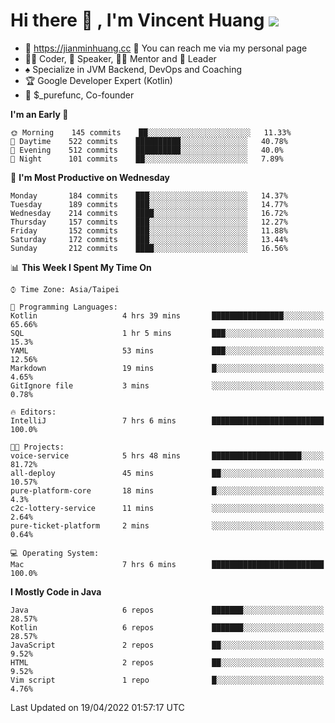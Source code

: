 # Hi there 👋 , I'm Vincent Huang ![](https://komarev.com/ghpvc/?username=Jian-Min-Huang)
- 💎 https://jianminhuang.cc 🙋 You can reach me via my personal page
- 👨‍💻 Coder, 🎤 Speaker, 👨‍🏫 Mentor and 🚀 Leader
- ♠️ Specialize in JVM Backend, DevOps and Coaching
- 🏆 Google Developer Expert (Kotlin)
- 💼 $_purefunc, Co-founder

<!--START_SECTION:waka-->
**I'm an Early 🐤** 

```text
🌞 Morning    145 commits    ██░░░░░░░░░░░░░░░░░░░░░░░   11.33% 
🌆 Daytime    522 commits    ██████████░░░░░░░░░░░░░░░   40.78% 
🌃 Evening    512 commits    ██████████░░░░░░░░░░░░░░░   40.0% 
🌙 Night      101 commits    ██░░░░░░░░░░░░░░░░░░░░░░░   7.89%

```
📅 **I'm Most Productive on Wednesday** 

```text
Monday       184 commits    ███░░░░░░░░░░░░░░░░░░░░░░   14.37% 
Tuesday      189 commits    ███░░░░░░░░░░░░░░░░░░░░░░   14.77% 
Wednesday    214 commits    ████░░░░░░░░░░░░░░░░░░░░░   16.72% 
Thursday     157 commits    ███░░░░░░░░░░░░░░░░░░░░░░   12.27% 
Friday       152 commits    ███░░░░░░░░░░░░░░░░░░░░░░   11.88% 
Saturday     172 commits    ███░░░░░░░░░░░░░░░░░░░░░░   13.44% 
Sunday       212 commits    ████░░░░░░░░░░░░░░░░░░░░░   16.56%

```


📊 **This Week I Spent My Time On** 

```text
⌚︎ Time Zone: Asia/Taipei

💬 Programming Languages: 
Kotlin                   4 hrs 39 mins       ████████████████░░░░░░░░░   65.66% 
SQL                      1 hr 5 mins         ███░░░░░░░░░░░░░░░░░░░░░░   15.3% 
YAML                     53 mins             ███░░░░░░░░░░░░░░░░░░░░░░   12.56% 
Markdown                 19 mins             █░░░░░░░░░░░░░░░░░░░░░░░░   4.65% 
GitIgnore file           3 mins              ░░░░░░░░░░░░░░░░░░░░░░░░░   0.78%

🔥 Editors: 
IntelliJ                 7 hrs 6 mins        █████████████████████████   100.0%

🐱‍💻 Projects: 
voice-service            5 hrs 48 mins       ████████████████████░░░░░   81.72% 
all-deploy               45 mins             ██░░░░░░░░░░░░░░░░░░░░░░░   10.57% 
pure-platform-core       18 mins             █░░░░░░░░░░░░░░░░░░░░░░░░   4.3% 
c2c-lottery-service      11 mins             ░░░░░░░░░░░░░░░░░░░░░░░░░   2.64% 
pure-ticket-platform     2 mins              ░░░░░░░░░░░░░░░░░░░░░░░░░   0.64%

💻 Operating System: 
Mac                      7 hrs 6 mins        █████████████████████████   100.0%

```

**I Mostly Code in Java** 

```text
Java                     6 repos             ███████░░░░░░░░░░░░░░░░░░   28.57% 
Kotlin                   6 repos             ███████░░░░░░░░░░░░░░░░░░   28.57% 
JavaScript               2 repos             ██░░░░░░░░░░░░░░░░░░░░░░░   9.52% 
HTML                     2 repos             ██░░░░░░░░░░░░░░░░░░░░░░░   9.52% 
Vim script               1 repo              █░░░░░░░░░░░░░░░░░░░░░░░░   4.76%

```



 Last Updated on 19/04/2022 01:57:17 UTC
<!--END_SECTION:waka-->
